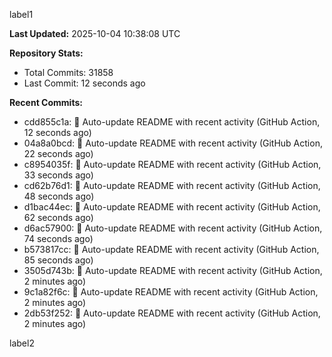 
label1 
<!-- ACTIVITY_START -->
**Last Updated:** 2025-10-04 10:38:08 UTC

**Repository Stats:**
- Total Commits: 31858
- Last Commit: 12 seconds ago

**Recent Commits:**
- cdd855c1a: 🤖 Auto-update README with recent activity (GitHub Action, 12 seconds ago)
- 04a8a0bcd: 🤖 Auto-update README with recent activity (GitHub Action, 22 seconds ago)
- c8954035f: 🤖 Auto-update README with recent activity (GitHub Action, 33 seconds ago)
- cd62b76d1: 🤖 Auto-update README with recent activity (GitHub Action, 48 seconds ago)
- d1bac44ec: 🤖 Auto-update README with recent activity (GitHub Action, 62 seconds ago)
- d6ac57900: 🤖 Auto-update README with recent activity (GitHub Action, 74 seconds ago)
- b573817cc: 🤖 Auto-update README with recent activity (GitHub Action, 85 seconds ago)
- 3505d743b: 🤖 Auto-update README with recent activity (GitHub Action, 2 minutes ago)
- 9c1a82f6c: 🤖 Auto-update README with recent activity (GitHub Action, 2 minutes ago)
- 2db53f252: 🤖 Auto-update README with recent activity (GitHub Action, 2 minutes ago)
<!-- ACTIVITY_END -->

label2
